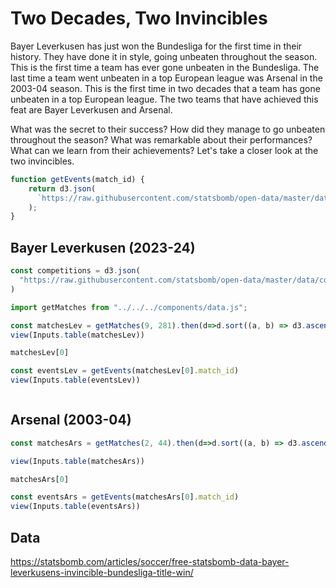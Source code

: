 # Two Decades, Two Invincibles

Bayer Leverkusen has just won the Bundesliga for the first time in their history. They have done it in style, going unbeaten throughout the season. This is the first time a team has ever gone unbeaten in the Bundesliga. The last time a team went unbeaten in a top European league was Arsenal in the 2003-04 season. This is the first time in two decades that a team has gone unbeaten in a top European league. The two teams that have achieved this feat are Bayer Leverkusen and Arsenal.

What was the secret to their success? How did they manage to go unbeaten throughout the season? What was remarkable about their performances? What can we learn from their achievements? Let's take a closer look at the two invincibles.

```js
function getEvents(match_id) {
    return d3.json(
      `https://raw.githubusercontent.com/statsbomb/open-data/master/data/events/${match_id}.json`
    );
}
```

## Bayer Leverkusen (2023-24)

```js
const competitions = d3.json(
  "https://raw.githubusercontent.com/statsbomb/open-data/master/data/competitions.json"
)
```

```js
import getMatches from "../../../components/data.js";
```

```js
const matchesLev = getMatches(9, 281).then(d=>d.sort((a, b) => d3.ascending(a.match_date, b.match_date)))
view(Inputs.table(matchesLev))
```

```js
matchesLev[0]
```

```js
const eventsLev = getEvents(matchesLev[0].match_id)
view(Inputs.table(eventsLev))
```

```js
```


## Arsenal (2003-04)
```js
const matchesArs = getMatches(2, 44).then(d=>d.sort((a, b) => d3.ascending(a.match_date, b.match_date)))

view(Inputs.table(matchesArs))
```


```js
matchesArs[0]
```

```js
const eventsArs = getEvents(matchesArs[0].match_id)
view(Inputs.table(eventsArs))
```

## Data

https://statsbomb.com/articles/soccer/free-statsbomb-data-bayer-leverkusens-invincible-bundesliga-title-win/